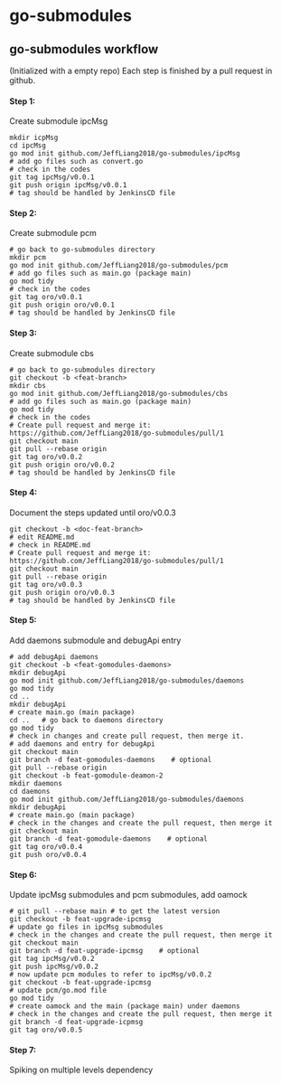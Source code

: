 # go-submodules

## go-submodules workflow
(Initialized with a empty repo)
Each step is finished by a pull request in github.
#### Step 1: 
Create submodule ipcMsg
```shell
mkdir icpMsg
cd ipcMsg
go mod init github.com/JeffLiang2018/go-submodules/ipcMsg
# add go files such as convert.go
# check in the codes
git tag ipcMsg/v0.0.1    
git push origin ipcMsg/v0.0.1
# tag should be handled by JenkinsCD file  
```

#### Step 2:
Create submodule pcm
```shell
# go back to go-submodules directory
mkdir pcm
go mod init github.com/JeffLiang2018/go-submodules/pcm
# add go files such as main.go (package main)
go mod tidy
# check in the codes
git tag oro/v0.0.1
git push origin oro/v0.0.1
# tag should be handled by JenkinsCD file
```

#### Step 3:
Create submodule cbs
```shell
# go back to go-submodules directory
git checkout -b <feat-branch>
mkdir cbs
go mod init github.com/JeffLiang2018/go-submodules/cbs
# add go files such as main.go (package main)
go mod tidy
# check in the codes
# Create pull request and merge it: https://github.com/JeffLiang2018/go-submodules/pull/1
git checkout main
git pull --rebase origin
git tag oro/v0.0.2
git push origin oro/v0.0.2
# tag should be handled by JenkinsCD file
```

#### Step 4:
Document the steps updated until oro/v0.0.3 
```shell
git checkout -b <doc-feat-branch>
# edit README.md
# check in README.md
# Create pull request and merge it: https://github.com/JeffLiang2018/go-submodules/pull/1
git checkout main
git pull --rebase origin
git tag oro/v0.0.3
git push origin oro/v0.0.3
# tag should be handled by JenkinsCD file
```

#### Step 5:
Add daemons submodule and debugApi entry
```shell
# add debugApi daemons
git checkout -b <feat-gomodules-daemons>
mkdir debugApi
go mod init github.com/JeffLiang2018/go-submodules/daemons
go mod tidy
cd ..
mkdir debugApi
# create main.go (main package)
cd ..   # go back to daemons directory
go mod tidy
# check in changes and create pull request, then merge it.
# add daemons and entry for debugApi
git checkout main
git branch -d feat-gomodules-daemons    # optional
git pull --rebase origin
git checkout -b feat-gomodule-deamon-2
mkdir daemons
cd daemons
go mod init github.com/JeffLiang2018/go-submodules/daemons
mkdir debugApi
# create main.go (main package)
# check in the changes and create the pull request, then merge it
git checkout main
git branch -d feat-gomodule-daemons    # optional
git tag oro/v0.0.4
git push oro/v0.0.4
```

#### Step 6:
Update ipcMsg submodules and pcm submodules, add oamock
```shell
# git pull --rebase main # to get the latest version
git checkout -b feat-upgrade-ipcmsg
# update go files in ipcMsg submodules
# check in the changes and create the pull request, then merge it
git checkout main
git branch -d feat-upgrade-ipcmsg    # optional
git tag ipcMsg/v0.0.2
git push ipcMsg/v0.0.2
# now update pcm modules to refer to ipcMsg/v0.0.2
git checkout -b feat-upgrade-ipcmsg
# update pcm/go.mod file 
go mod tidy
# create oamock and the main (package main) under daemons 
# check in the changes and create the pull request, then merge it
git branch -d feat-upgrade-icpmsg
git tag oro/v0.0.5
```

#### Step 7:
Spiking on multiple levels dependency
